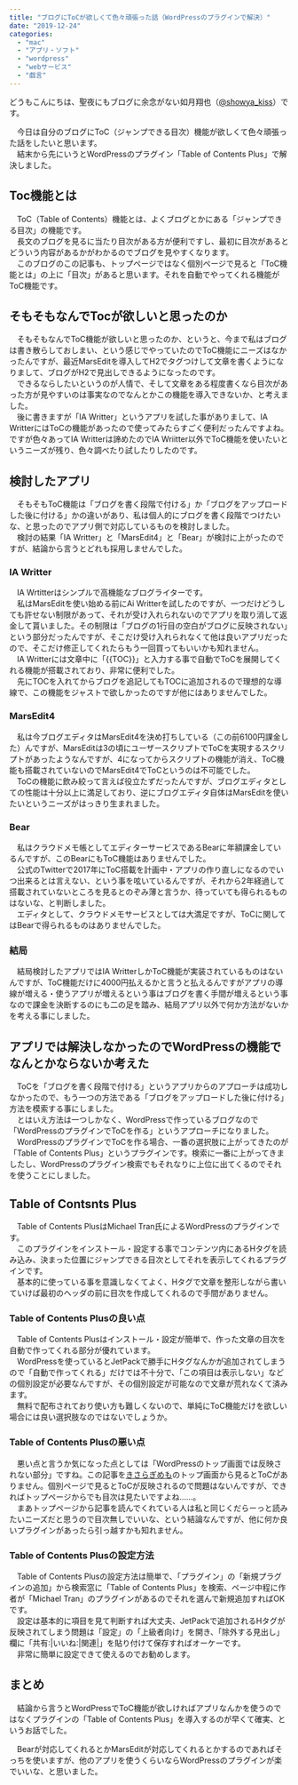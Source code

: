 ```yaml
---
title: "ブログにToCが欲しくて色々頑張った話（WordPressのプラグインで解決）"
date: "2019-12-24"
categories: 
  - "mac"
  - "アプリ・ソフト"
  - "wordpress"
  - "webサービス"
  - "戯言"
---
```


どうもこんにちは、聖夜にもブログに余念がない如月翔也（[@showya\_kiss](http://twitter.com/showya_kiss)）です。  
  
　今日は自分のブログにToC（ジャンプできる目次）機能が欲しくて色々頑張った話をしたいと思います。  
　結末から先にいうとWordPressのプラグイン「Table of Contents Plus」で解決しました。  

## Toc機能とは

　ToC（Table of Contents）機能とは、よくブログとかにある「ジャンプできる目次」の機能です。  
　長文のブログを見るに当たり目次がある方が便利ですし、最初に目次があるとどういう内容があるかがわかるのでブログを見やすくなります。  
　このブログのこの記事も、トップページではなく個別ページで見ると「ToC機能とは」の上に「目次」があると思います。それを自動でやってくれる機能がToC機能です。  

## そもそもなんでTocが欲しいと思ったのか

　そもそもなんでToC機能が欲しいと思ったのか、というと、今まで私はブログは書き散らしておしまい、という感じでやっていたのでToC機能にニーズはなかったんですが、最近MarsEditを導入してH2でタグつけして文章を書くようになりまして、ブログがH2で見出しできるようになったのです。  
　できるならしたいというのが人情で、そして文章をある程度書くなら目次があった方が見やすいのは事実なのでなんとかこの機能を導入できないか、と考えました。  
　後に書きますが「IA Writter」というアプリを試した事がありまして、IA WritterにはToCの機能があったので使ってみたらすごく便利だったんですよね。ですが色々あってIA Writterは諦めたのでIA Wriitter以外でToC機能を使いたいというニーズが残り、色々調べたり試したりしたのです。  

## 検討したアプリ

　そもそもToC機能は「ブログを書く段階で付ける」か「ブログをアップロードした後に付ける」かの違いがあり、私は個人的にブログを書く段階でつけたいな、と思ったのでアプリ側で対応しているものを検討しました。  
　検討の結果「IA Writter」と「MarsEdit4」と「Bear」が検討に上がったのですが、結論から言うとどれも採用しませんでした。  

### IA Writter

　IA Wrtitterはシンプルで高機能なブログライターです。  
　私はMarsEditを使い始める前にAi Writterを試したのですが、一つだけどうしても許せない制限があって、それが受け入れられないのでアプリを取り消して返金して貰いました。その制限は「ブログの1行目の空白がブログに反映されない」という部分だったんですが、そこだけ受け入れられなくて他は良いアプリだったので、そこだけ修正してくれたらもう一回買ってもいいかも知れません。  
　IA Writterには文章中に「{{TOC}}」と入力する事で自動でToCを展開してくれる機能が搭載されており、非常に便利でした。  
　先にTOCを入れてからブログを追記してもTOCに追加されるので理想的な導線で、この機能をジャストで欲しかったのですが他にはありませんでした。  

### MarsEdit4

　私は今ブログエディタはMarsEdit4を決め打ちしている（この前6100円課金した）んですが、MarsEditは3の頃にユーザースクリプトでToCを実現するスクリプトがあったようなんですが、4になってからスクリプトの機能が消え、ToC機能も搭載されていないのでMarsEdit4でToCというのは不可能でした。  
　ToCの機能に飲み絞って言えば役立たずだったんですが、ブログエディタとしての性能は十分以上に満足しており、逆にブログエディタ自体はMarsEditを使いたいというニーズがはっきり生まれました。  

### Bear

　私はクラウドメモ帳としてエディターサービスであるBearに年額課金しているんですが、このBearにもToC機能はありませんでした。  
　公式のTwitterで2017年にToC搭載を計画中・アプリの作り直しになるのでいつ出来るとは言えない、という事を呟いているんですが、それから2年経過して搭載されていないところを見るとのぞみ薄と言うか、待っていても得られるものはないな、と判断しました。  
　エディタとして、クラウドメモサービスとしては大満足ですが、ToCに関してはBearで得られるものはありませんでした。  

### 結局

　結局検討したアプリではIA WritterしかToC機能が実装されているものはないんですが、ToC機能だけに4000円払えるかと言うと払えるんですがアプリの導線が増える・使うアプリが増えるという事はブログを書く手間が増えるという事なので課金を決断するのにも二の足を踏み、結局アプリ以外で何か方法がないかを考える事にしました。  

## アプリでは解決しなかったのでWordPressの機能でなんとかならないか考えた

　ToCを「ブログを書く段階で付ける」というアプリからのアプローチは成功しなかったので、もう一つの方法である「ブログをアップロードした後に付ける」方法を模索する事にしました。  
　とはいえ方法は一つしかなく、WordPressで作っているブログなので「WordPressのプラグインでToCを作る」というアプローチになりました。  
　WordPressのプラグインでToCを作る場合、一番の選択肢に上がってきたのが「Table of Contents Plus」というプラグインです。検索に一番に上がってきましたし、WordPressのプラグイン検索でもそれなりに上位に出てくるのでそれを使うことにしました。  

## Table of Contsnts Plus

　Table of Contents PlusはMichael Tran氏によるWordPressのプラグインです。  
　このプラグインをインストール・設定する事でコンテンツ内にあるHタグを読み込み、決まった位置にジャンプできる目次としてそれを表示してくれるプラグインです。  
　基本的に使っている事を意識しなくてよく、Hタグで文章を整形しながら書いていけば最初のヘッダの前に目次を作成してくれるので手間がありません。  

### Table of Contents Plusの良い点

　Table of Contents Plusはインストール・設定が簡単で、作った文章の目次を自動で作ってくれる部分が優れています。  
　WordPressを使っているとJetPackで勝手にHタグなんかが追加されてしまうので「自動で作ってくれる」だけでは不十分で、「この項目は表示しない」などの個別設定が必要なんですが、その個別設定が可能なので文章が荒れなくて済みます。  
　無料で配布されており使い方も難しくないので、単純にToC機能だけを欲しい場合には良い選択肢なのではないでしょうか。  

### Table of Contents Plusの悪い点

　悪い点と言うか気になった点としては「WordPressのトップ画面では反映されない部分」ですね。この記事を[きさらぎめも](https://techblog.show-ya.blue)のトップ画面から見るとToCがありません。個別ページで見るとToCが反映されるので問題はないんですが、できればトップページからでも目次は見たいですよね……。  
　まあトップページから記事を読んでくれている人は私と同じくだらーっと読みたいニーズだと思うので目次無しでいいな、という結論なんですが、他に何か良いプラグインがあったら引っ越すかも知れません。  

### Table of Contents Plusの設定方法

　Table of Contents Plusの設定方法は簡単で、「プラグイン」の「新規プラグインの追加」から検索窓に「Table of Contents Plus」を検索、ページ中程に作者が「Michael Tran」のプラグインがあるのでそれを選んで新規追加すればOKです。  
　設定は基本的に項目を見て判断すれば大丈夫、JetPackで追加されるHタグが反映されてしまう問題は「設定」の「上級者向け」を開き、「除外する見出し」欄に「共有:|いいね:|関連|」を貼り付けて保存すればオーケーです。  
　非常に簡単に設定できて使えるのでお勧めします。  

## まとめ

　結論から言うとWordPressでToC機能が欲しければアプリなんかを使うのではなくプラグインの「Table of Contents Plus」を導入するのが早くて確実、というお話でした。  
  
　Bearが対応してくれるとかMarsEditが対応してくれるとかするのであればそっちを使いますが、他のアプリを使うくらいならWordPressのプラグインが楽でいいな、と思いました。
